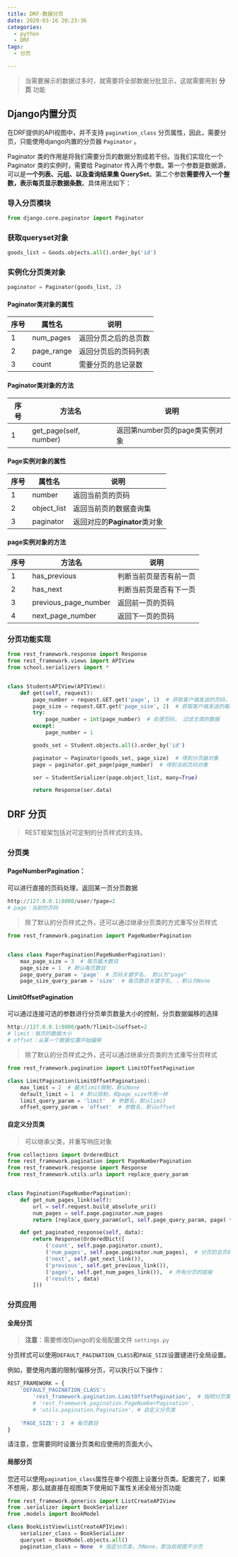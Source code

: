 ```yaml
---
title: DRF-数据分页
date: 2020-03-16 20:23:36
categories:
  - python
  - DRF
tags:
  - 分页

---
```


> 当需要展示的数据过多时，就需要将全部数据分批显示，这就需要用到 **分页** 功能

## Django内置分页

在DRF提供的API视图中，并不支持 `pagination_class` 分页属性，因此，需要分页，只能使用django内置的分页器 `Paginator` 。

Paginator 类的作用是将我们需要分页的数据分割成若干份。当我们实现化一个 Paginator 类的实例时，需要给 Paginator 传入两个参数。第一个参数是数据源，可以是**一个列表、元组、以及查询结果集 QuerySet**。第二个参数**需要传入一个整数，表示每页显示数据条数**。具体用法如下：

### 导入分页模块

```python
from django.core.paginator import Paginator
```

### 获取queryset对象

```python
goods_list = Goods.objects.all().order_by('id')
```

### 实例化分页类对象

```python
paginator = Paginator(goods_list, 2)
```

#### Paginator类对象的属性

| 序号 | 属性名     | 说明                 |
| ---- | ---------- | -------------------- |
| 1    | num_pages  | 返回分页之后的总页数 |
| 2    | page_range | 返回分页后的页码列表 |
| 3    | count      | 需要分页的总记录数   |

#### Paginator类对象的方法

| 序号 | 方法名                 | 说明                           |
| ---- | ---------------------- | ------------------------------ |
| 1    | get_page(self, number) | 返回第number页的page类实例对象 |

#### Page实例对象的属性

| 序号 | 属性名      | 说明                          |
| ---- | ----------- | ----------------------------- |
| 1    | number      | 返回当前页的页码              |
| 2    | object_list | 返回当前页的数据查询集        |
| 3    | paginator   | 返回对应的**Paginator**类对象 |

#### page实例对象的方法

| 序号 | 方法名               | 说明                   |
| ---- | -------------------- | ---------------------- |
| 1    | has_previous         | 判断当前页是否有前一页 |
| 2    | has_next             | 判断当前页是否有下一页 |
| 3    | previous_page_number | 返回前一页的页码       |
| 4    | next_page_number     | 返回下一页的页码       |

### 分页功能实现

```python
from rest_framework.response import Response
from rest_framework.views import APIView
from school.serializers import *


class StudentsAPIView(APIView):
    def get(self, request):
        page_number = request.GET.get('page', 1)  # 获取客户端发送的页码，默认为1
        page_size = request.GET.get('page_size', 2)  # 获取客户端发送的每页数量，默认为1
        try:
            page_number = int(page_number)  # 处理页码， 过滤无效的数据
        except:
            page_number = 1

        goods_set = Student.objects.all().order_by('id')

        paginator = Paginator(goods_set, page_size)  # 得到分页器对象
        page = paginator.get_page(page_number)  # 得到当前页码对象

        ser = StudentSerializer(page.object_list, many=True)

        return Response(ser.data)
```



## DRF 分页

>   REST框架包括对可定制的分页样式的支持。

### 分页类

#### PageNumberPagination：

可以进行直接的页码处理，返回某一页分页数据

```python
http://127.0.0.1:8000/user/?page=2
# page：当前的页码
```

> 除了默认的分页样式之外，还可以通过继承分页类的方式重写分页样式

```python
from rest_framework.pagination import PageNumberPagination


class class PagerPagination(PageNumberPagination):
    max_page_size = 3  # 每页最大数目
    page_size = 1  # 默认每页数目
    page_query_param = 'page'  # 页码关键字名， 默认为"page"
    page_size_query_param = 'size'  # 每页数目关键字名, ，默认为None
```

#### LimitOffsetPagination

可以通过连接可选的参数进行分页单页数量大小的控制，分页数据偏移的选择

```python
http://127.0.0.1:8000/path/?limit=2&offset=2
# limit：每页的数据大小
# offset：从某一个数据位置开始偏移
```

> 除了默认的分页样式之外，还可以通过继承分页类的方式重写分页样式

```python
from rest_framework.pagination import LimitOffsetPagination

class LimitPagination(LimitOffsetPagination):
    max_limit = 2  # 最大limit限制，默认None
    default_limit = 1  # 默认限制，和page_size作用一样
    limit_query_param = 'limit'  # 参数名，默认limit
    offset_query_param = 'offset'  # 参数名，默认offset
```



#### 自定义分页类

>   可以继承父类，并重写响应对象

```python
from collections import OrderedDict
from rest_framework.pagination import PageNumberPagination
from rest_framework.response import Response
from rest_framework.utils.urls import replace_query_param


class Pagination(PageNumberPagination):
    def get_num_pages_link(self):
        url = self.request.build_absolute_uri()
        num_pages = self.page.paginator.num_pages
        return [replace_query_param(url, self.page_query_param, page) for page in range(1, num_pages + 1)]

    def get_paginated_response(self, data):
        return Response(OrderedDict([
            ('count', self.page.paginator.count),
            ('num_pages', self.page.paginator.num_pages),  # 分页的总页码
            ('next', self.get_next_link()),
            ('previous', self.get_previous_link()),
            ('pages', self.get_num_pages_link()),  # 所有分页的链接
            ('results', data)
        ]))

```

### 分页应用

#### 全局分页

> **注意**：需要修改Django的全局配置文件 `settings.py`

分页样式可以使用`DEFAULT_PAGINATION_CLASS`和`PAGE_SIZE`设置键进行全局设置。

例如，要使用内置的限制/偏移分页，可以执行以下操作：

```python
REST_FRAMEWORK = {
    'DEFAULT_PAGINATION_CLASS':
        'rest_framework.pagination.LimitOffsetPagination',  # 指明分页类
        # 'rest_framework.pagination.PageNumberPagination',
        # 'utils.pagination.Pagination', # 自定义分页类
    
    'PAGE_SIZE': 2  # 每页数目
}
```

请注意，您需要同时设置分页类和应使用的页面大小。

#### 局部分页

您还可以使用`pagination_class`属性在单个视图上设置分页类。配置完了，如果不想用，那么就直接在视图类下使用如下属性关闭全局分页功能

```python
from rest_framework.generics import ListCreateAPIView
from .serializer import BookSerializer
from .models import BookModel

class BookListView(ListCreateAPIView):
    serializer_class = BookSerializer
    queryset = BookModel.objects.all()
    pagination_class = None  # 指定分页类，为None，即当前视图不分页
```




